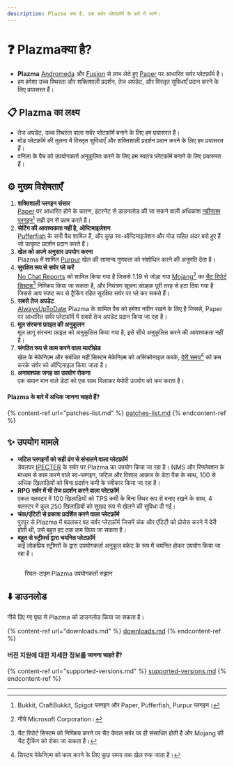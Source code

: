 ```yaml
---
description: Plazma क्या है, एक सर्वर प्लेटफ़ॉर्म के बारे में जानें।
---
```


# ❓ Plazmaक्या है?

- **Plazma** [Andromeda](https://github.com/EarendelArchived/Andromeda) और [Fusion](https://github.com/RuinedTechnologyUnify/Fusion) से लाभ लेते हुए [Paper](https://github.com/PaperMC/Paper) पर आधारित सर्वर प्लेटफ़ॉर्म है।
- हम हमेशा उच्च स्थिरता और शक्तिशाली प्रदर्शन, तेज अपडेट, और विस्तृत सुविधाएँ प्रदान करने के लिए प्रयासरत हैं।

## 📋 Plazma का लक्ष्य <a href="#id-1" id="id-1"></a>

- तेज अपडेट, उच्च स्थिरता वाला सर्वर प्लेटफ़ॉर्म बनाने के लिए हम प्रयासरत हैं।
- मोड प्लेटफ़ॉर्म की तुलना में विस्तृत सुविधाएँ और शक्तिशाली प्रदर्शन प्रदान करने के लिए हम प्रयासरत हैं।
- वनिला के पैच को उपयोगकर्ता अनुकूलित करने के लिए हम स्वतंत्र प्लेटफ़ॉर्म बनाने के लिए प्रयासरत हैं।

## ⚙️ मुख्य विशेषताएँ <a href="#id-2" id="id-2"></a>

1. **शक्तिशाली प्लगइन संसार**\
   [Paper](https://github.com/PaperMC/Paper) पर आधारित होने के कारण, इंटरनेट से डाउनलोड की जा सकने वाली अधिकांश [नवीनतम प्लगइन](#user-content-fn-1)[^1] सही ढंग से काम करते हैं।
2. **सेटिंग की आवश्यकता नहीं है, ऑप्टिमाइज़ेशन**\
   [Pufferfish](https://github.com/pufferfish-gg/Pufferfish) के सभी पैच शामिल हैं, और कुछ स्व-ऑप्टिमाइज़ेशन और मोड सहित अंदर बसे हुए हैं जो उत्कृष्ट प्रदर्शन प्रदान करते हैं।
3. **खेल को अपने अनुसार उपयोग करना**\
   Plazma में शामिल [Purpur](https://github.com/PurpurMC/Purpur) खेल की सामान्य गुणवत्ता को संशोधित करने की अनुमति देता है।
4. **सुरक्षित रूप से सर्वर प्ले करें**\
   [No Chat Reports](https://github.com/Aizistral-Studios/No-Chat-Reports) को शामिल किया गया है जिससे 1.19 से जोड़ा गया [Mojang](#user-content-fn-2)[^2] का [चैट रिपोर्ट सिस्टम](#user-content-fn-3)[^3] निष्क्रिय किया जा सकता है, और नियंत्रण सूचना संग्रहक पूरी तरह से हटा दिया गया है जिससे आप स्पष्ट रूप से ट्रैकिंग रहित सुरक्षित सर्वर पर प्ले कर सकते हैं।
5. **सबसे तेज अपडेट**\
   [AlwaysUpToDate](https://github.com/PlazmaMC/AlwaysUpToDate) Plazma के शामिल पैच को हमेशा नवीन रखने के लिए है जिससे, Paper पर आधारित सर्वर प्लेटफ़ॉर्म में सबसे तेज अपडेट प्रदान किया जा रहा है।
6. **मूल संरचना फ़ाइल की अनुकूलन**\
   मूल लागू संरचना फ़ाइल को अनुकूलित किया गया है, इसे सीधे अनुकूलित करने की आवश्यकता नहीं है।
7. **संगठित रूप से काम करने वाला मल्टीथ्रेड**\
   खेल के मेकेनिज़्म और संबंधित नहीं सिस्टम मेकेनिज़्म को असिंक्रोनाइज़ करके, [देरी समय](#user-content-fn-4)[^4] को कम करके सर्वर को ऑप्टिमाइज़ किया जाता है।
8. **अनावश्यक जगह का उपयोग रोकना**\
   एक समान मान वाले डेटा को एक साथ मिलाकर मेमोरी उपयोग को कम करता है।

#### Plazma के बारे में अधिक जानना चाहते हैं? <a href="#etc-1" id="etc-1"></a>

{% content-ref url="patches-list.md" %}
[patches-list.md](patches-list.md)
{% endcontent-ref %}

## ✨ उपयोग मामले <a href="#id-3" id="id-3"></a>

- **जटिल प्लगइनों को सही ढंग से संभालने वाला प्लेटफ़ॉर्म**\
  डेवलपर [IPECTER](https://github.com/IPECTER) के सर्वर पर Plazma का उपयोग किया जा रहा है। NMS और रिफ्लेक्शन के माध्यम से काम करने वाले स्व-प्लगइन, जटिल और विशाल आकार के डेटा पैक के साथ, 100 से अधिक खिलाड़ियों को बिना प्रदर्शन कमी के स्वीकार किया जा रहा है।
- **RPG सर्वर में भी तेज प्रदर्शन करने वाला प्लेटफ़ॉर्म**\
  एकल क्लस्टर में 100 खिलाड़ियों को TPS कमी के बिना स्थिर रूप से बनाए रखने के साथ, 4 क्लस्टर में कुल 250 खिलाड़ियों को सुखद रूप से खेलने की सुविधा दी गई।
- **चंक/एंटिटी से प्रकाश प्रदर्शित करने वाला प्लेटफ़ॉर्म**\
  पुरपुर से Plazma में बदलकर वह सर्वर प्लेटफ़ॉर्म जिसमें चंक और एंटिटी को प्रोसेस करने में देरी होती थी, उसे बहुत हद तक कम किया जा सकता है।
- **बहुत से स्ट्रीमर्स द्वारा चयनित प्लेटफ़ॉर्म**\
  कई लोकप्रिय स्ट्रीमरों के द्वारा उपयोगकर्ता अनुकूल बकेट के रूप में चयनित होकर उपयोग किया जा रहा है।

<figure>
   <img src="https://badge.plazmamc.org/internal/bstats" alt="">
   
   <figcaption><p>रियल-टाइम Plazma उपयोगकर्ता रुझान</p></figcaption>
</figure>

## ⬇️ डाउनलोड

नीचे दिए गए पृष्ठ से Plazma को डाउनलोड किया जा सकता है।

{% content-ref url="downloads.md" %}
[downloads.md](downloads.md)
{% endcontent-ref %}

#### 버전 지원에 대한 자세한 정보를 जानना चाहते हैं?

{% content-ref url="supported-versions.md" %}
[supported-versions.md](supported-versions.md)
{% endcontent-ref %}

***

[^1]: Bukkit, CraftBukkit, Spigot प्लगइन और Paper, Pufferfish, Purpur प्लगइन।

[^2]: नीचे Microsoft Corporation।

[^3]: चैट रिपोर्ट सिस्टम को निष्क्रिय करने पर चैट केवल सर्वर पर ही संसाधित होती है और Mojang की चैट ट्रैकिंग को रोका जा सकता है।

[^4]: सिस्टम मेकेनिज़्म को काम करने के लिए कुछ समय तक खेल रुक जाता है।
